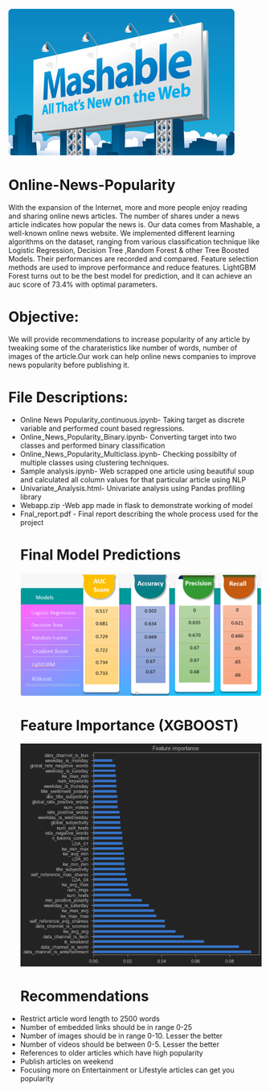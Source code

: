 ![alt text](https://github.com/sahil0094/Online-News-Popularity/blob/master/mashable1.jpg?raw=true)
# Online-News-Popularity
With the expansion of the Internet, more and more people enjoy reading and sharing online news articles. The number of shares under a news article indicates how popular the news is.  Our data comes from Mashable, a well-known online news website. We implemented different learning algorithms on the dataset, ranging from various classification technique like Logistic Regression, Decision Tree ,Random Forest & other Tree Boosted Models. Their performances are recorded and compared. Feature selection methods are used to improve performance and reduce features. LightGBM Forest turns out to be the best model for prediction, and it can achieve an auc score of 73.4% with optimal parameters.

# Objective:
We will provide recommendations to increase popularity of any article by tweaking some of the charateristics like number of words, number of images  of the article.Our work can help online news companies to improve news popularity before publishing it.

# File Descriptions:
<ul>
<li>Online News Popularity_continuous.ipynb- Taking target as discrete variable and performed count based regressions.
<li>Online_News_Popularity_Binary.ipynb- Converting target into two classes and performed binary classification
<li>Online_News_Popularity_Multiclass.ipynb- Checking possibilty of multiple classes using clustering techniques.
<li>Sample analysis.ipynb- Web scrapped one article using beautiful soup and calculated all column values for that particular article using NLP
<li>Univariate_Analysis.html- Univariate analysis using Pandas profiling library
<li>Webapp.zip -Web app made in flask to demonstrate working of model 
<li>Fnal_report.pdf - Final report describing the whole process used for the project
  
# Final Model Predictions
![alt text](https://github.com/sahil0094/Online-News-Popularity/blob/master/Images/Score.png?raw=true)

# Feature Importance (XGBOOST)
![alt text](https://github.com/sahil0094/Online-News-Popularity/blob/master/Images/Feature_imp.png?raw=true)

# Recommendations
<li>Restrict article word length to 2500 words
<li>Number of embedded links should be in range 0-25
<li>Number of images should be in range 0-10. Lesser the better
<li>Number of videos should be between 0-5. Lesser the better
<li>References to older articles which have high popularity
<li>Publish articles on weekend
<li>Focusing more on Entertainment or Lifestyle articles can get you popularity

